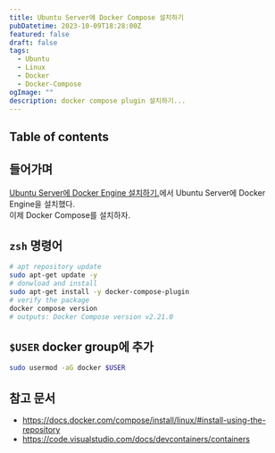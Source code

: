 ```yaml
---
title: Ubuntu Server에 Docker Compose 설치하기
pubDatetime: 2023-10-09T18:28:00Z
featured: false
draft: false
tags:
  - Ubuntu
  - Linux
  - Docker
  - Docker-Compose
ogImage: ""
description: docker compose plugin 설치하기...
---
```


## Table of contents

## 들어가며

[Ubuntu Server에 Docker Engine 설치하기.](install-docker-engine-on-ubuntu-server.md)에서 Ubuntu Server에 Docker Engine을 설치했다.  
이제 Docker Compose를 설치하자.

## `zsh` 명령어

```zsh
# apt repository update
sudo apt-get update -y
# donwload and install
sudo apt-get install -y docker-compose-plugin
# verify the package
docker compose version
# outputs: Docker Compose version v2.21.0
```

## `$USER` docker group에 추가

```zsh
sudo usermod -aG docker $USER
```

## 참고 문서

- <https://docs.docker.com/compose/install/linux/#install-using-the-repository>
- <https://code.visualstudio.com/docs/devcontainers/containers>
